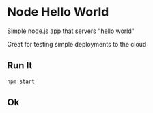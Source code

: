 # Node Hello World

Simple node.js app that servers "hello world"

Great for testing simple deployments to the cloud

## Run It

`npm start`

## Ok
